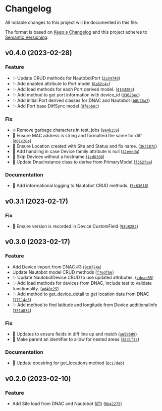 # Changelog

All notable changes to this project will be documented in this file.

The format is based on [Keep a Changelog](http://keepachangelog.com/en/1.0.0/)
and this project adheres to [Semantic Versioning](http://semver.org/spec/v2.0.0.html).

<!--next-version-placeholder-->

## v0.4.0 (2023-02-28)
### Feature
* ✨ Update CRUD methods for NautobotPort ([`2a34749`](https://github.com/networktocode-llc/nautobot-plugin-ssot-dna-center/commit/2a34749fde1d9eb6f1e2da7583a84756600ff0c5))
* ✨ Add enabled attribute to Port model ([`8a82c4c`](https://github.com/networktocode-llc/nautobot-plugin-ssot-dna-center/commit/8a82c4cb309f7661d417cad7f792e0ad9ed72452))
* ✨ Add load methods for each Port derived model. ([`410d285`](https://github.com/networktocode-llc/nautobot-plugin-ssot-dna-center/commit/410d285dcbb2ffe3e6a9f64dfdc2790e99cca0e4))
* ✨ Add method to get port information with device_id ([`0302bec`](https://github.com/networktocode-llc/nautobot-plugin-ssot-dna-center/commit/0302bec896474bdb9767326f67887459cfaf4851))
* ✨ Add initial Port derived classes for DNAC and Nautobot ([`b8b28a7`](https://github.com/networktocode-llc/nautobot-plugin-ssot-dna-center/commit/b8b28a74058bea95cd710b8f9cee742d073d6de0))
* ✨ Add Port base DiffSync model ([`dfe5b8c`](https://github.com/networktocode-llc/nautobot-plugin-ssot-dna-center/commit/dfe5b8c6e357240361b90a110aea6182618ddc34))

### Fix
* 🔥 Remove garbage characters in test_jobs ([`9a4b159`](https://github.com/networktocode-llc/nautobot-plugin-ssot-dna-center/commit/9a4b1598ad2af4ed8f8ab10b05e06c8589b0f834))
* 🐛 Ensure MAC address is string and formatted the same for diff ([`d01c28e`](https://github.com/networktocode-llc/nautobot-plugin-ssot-dna-center/commit/d01c28e076623786ccf0be39d9288e403722303e))
* 🐛 Ensure Location created with Site and Status and fix name. ([`363187d`](https://github.com/networktocode-llc/nautobot-plugin-ssot-dna-center/commit/363187d839d235759cef2c569b122fb14621a34f))
* 🐛 Add handling in case Device family attribute is null ([`41eeeda`](https://github.com/networktocode-llc/nautobot-plugin-ssot-dna-center/commit/41eeeda06670e770c31dfa3e752f8a198e2d154c))
* 🐛 Skip Devices without a hostname ([`1cd0308`](https://github.com/networktocode-llc/nautobot-plugin-ssot-dna-center/commit/1cd03086389722cc01d8456867b3c794b698189a))
* 🐛 Update DnacInstance class to derive from PrimaryModel ([`f362fae`](https://github.com/networktocode-llc/nautobot-plugin-ssot-dna-center/commit/f362fae92b64831448578a9760c541bd896063c7))

### Documentation
* 📝 Add informational logging to Nautobot CRUD methods. ([`5c63618`](https://github.com/networktocode-llc/nautobot-plugin-ssot-dna-center/commit/5c636182a1d2bb787a48356eb2a0fed2737b97b0))

## v0.3.1 (2023-02-17)
### Fix
* 🐛 Ensure version is recorded in Device CustomField ([`93b8282`](https://github.com/networktocode-llc/nautobot-plugin-ssot-dna-center/commit/93b82820579026422651077598b0133dab8017c7))

## v0.3.0 (2023-02-17)
### Feature
* Add Device import from DNAC #3 ([`9c8774e`](https://github.com/networktocode-llc/nautobot-plugin-ssot-dna-center/commit/9c8774eab9c2d08caef45f79e5a5341b91aa2927))
* Update Nautobot model CRUD methods ([`f76dfb6`](https://github.com/networktocode-llc/nautobot-plugin-ssot-dna-center/commit/f76dfb6dea16c47e9d2e875af0b6bf553bf5f427))
* ✨ Update NautobotDevice CRUD to use updated attributes. ([`cdeae35`](https://github.com/networktocode-llc/nautobot-plugin-ssot-dna-center/commit/cdeae350ee4f26850c16059491cac9eb2f31f647))
* ✨ Add load methods for devices from DNAC, include test to validate functionality. ([`ad40c25`](https://github.com/networktocode-llc/nautobot-plugin-ssot-dna-center/commit/ad40c25984f7628e512db0eec1548f2f7a028356))
* ✨ Add method to get_device_detail to get location data from DNAC ([`17114a5`](https://github.com/networktocode-llc/nautobot-plugin-ssot-dna-center/commit/17114a52d9d5c1cf2ca5a5b1d20212d6029921bd))
* ✨ Add method to find latitude and longitude from Device additionalInfo ([`3514834`](https://github.com/networktocode-llc/nautobot-plugin-ssot-dna-center/commit/3514834e7445807cc81bfd45224ea3a55072b3d9))

### Fix
* 🐛 Updates to ensure fields in diff line up and match ([`a659509`](https://github.com/networktocode-llc/nautobot-plugin-ssot-dna-center/commit/a659509468c6d5584a51309a61b4b04605ff4734))
* 🐛 Make parent an identifier to allow for nested areas ([`3831f25`](https://github.com/networktocode-llc/nautobot-plugin-ssot-dna-center/commit/3831f25417e58e93615f74162f9183ac580154a0))

### Documentation
* 📝 Update docstring for get_locations method ([`8c17deb`](https://github.com/networktocode-llc/nautobot-plugin-ssot-dna-center/commit/8c17deb2092e375b4acaabccbf294ffa74fed69e))

## v0.2.0 (2023-02-10)
### Feature
* Add Site load from DNAC and Nautobot ([#1](https://github.com/networktocode-llc/nautobot-plugin-ssot-dna-center/issues/1)) ([`0b42275`](https://github.com/networktocode-llc/nautobot-plugin-ssot-dna-center/commit/0b422757c614e067525b553a5520ef442a440f7e))
